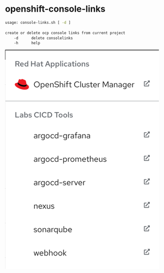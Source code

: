 # openshift-console-links

```bash
usage: console-links.sh [ -d ]

create or delete ocp console links from current project
    -d      delete consolelinks
    -h      help
```
![console-links.png](images/console-links.png)
